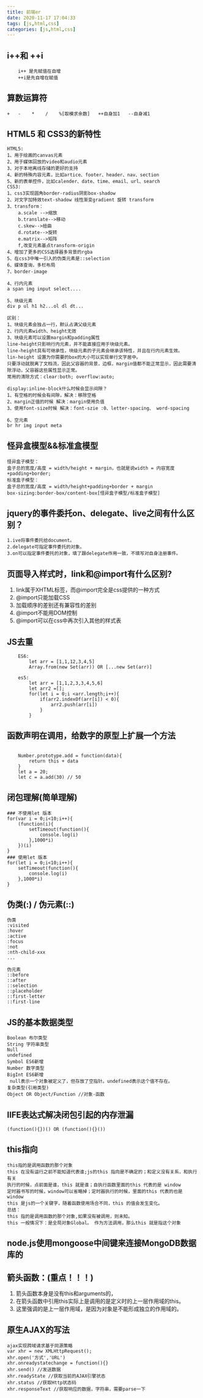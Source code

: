 ```yaml
---
title: 前端er
date: 2020-11-17 17:04:33
tags: [js,html,css]
categories: [js,html,css]
---
```



## i++和 ++i
```
    i++ 是先赋值在自增 
    ++i是先自增在赋值
```
## 算数运算符
```
+   -    *    /    %[取模求余数]   ++自身加1   --自身减1 
```
<!-- more -->

## HTML5 和 CSS3的新特性
```
HTML5:
1、用于绘画的canvas元素
2、用于媒体回放的video和audio元素
3、对于本地离线存储的更好的支持
4、新的特殊内容元素，比如artice、footer、header、nav、section
5、新的表单控件，比如calender、date、time、email、url、search
CSS3:
1、css3实现圆角border-radius阴影box-shadow
2、对文字加特效text-shadow 线性渐变gradient 旋转 transform
3、transform：
    a.scale -->缩放
    b.translate-->移动
    c.skew-->扭曲
    d.rotate-->旋转
    e.matrix-->矩阵
    f,改变元素基点transform-origin
4、增加了更多的CSS选择器多背景的rgba
5、在css3中唯一引入的伪类元素是::selection
6、媒体查询，多栏布局
7、border-image

4、行内元素
a span img input select....

5、块级元素
div p ul h1 h2...ol dl dt...

区别：
1、块级元素会独占一行，默认占满父级元素
2、行内元素width、height无效
3、块级元素可以设置margin和padding属性
line-height只影响行内元素，并不能直接应用于块级元素。
line-height具有可继承性，块级元素的子元素会继承该特性，并且在行内元素生效。
lin-height 设置为你需要的box的大小可以实现单行文字居中。
只要浮动就脱离了文档流，因此父容器的背景，边框，margin值都不能正常显示，因此需要清除浮动，父容器这些属性显示正常。
常用的清除方式：clear:both; overflow:auto;

display:inline-block什么时候会显示间隙？
1、有空格的时候会有间隙，解决：移除空格
2、margin正值的时候 解决：margin使用负值
3、使用font-size时候 解决：font-szie :0、letter-spacing、 word-spacing

6、空元素
br hr img input meta
```

## 怪异盒模型&&标准盒模型
```
怪异盒子模型：
盒子总的宽度/高度 = width/height + margin，也就是说width = 内容宽度+padding+border;
标准盒子模型：
盒子总的宽度/高度 = width/height+padding+border + margin
box-sizing:border-box/content-box[怪异盒子模型/标准盒子模型]
```

## jquery的事件委托on、delegate、live之间有什么区别？
    1.ive将事件委托给document。
    2.delegate可指定事件委托的对象。
    3.on可以指定事件委托的对象，填了跟delegate作用一致，不填写对自身注册事件。

## 页面导入样式时，link和@import有什么区别?
 1. link属于XHTML标签，而@import完全是css提供的一种方式
 2. @import只能加载CSS
 3. 加载顺序的差别还有兼容性的差别
 4. @import不能用DOM控制
 5. @import可以在css中再次引入其他的样式表

## JS去重
```
    ES6:
        let arr = [1,1,12,3,4,5]
        Array.from(new Set(arr)) OR [...new Set(arr)]
        
    es5:
        let arr = [1,1,2,3,3,4,5,6]
        let arr2 =[];
        for(let i = 0;i <arr.length;i++){
            if(arr2.indexOf(arr[i]) < 0){
                arr2.push(arr[i])
            }
        } 
```

## 函数声明在调用，给数字的原型上扩展一个方法
``` 

    Number.prototype.add = function(data){
        return this + data
    }
    let a = 20;
    let c = a.add(30) // 50
```


## 闭包理解(简单理解)
```
### 不使用let 版本
for(var i = 0;i<10;i++){
    (function(i){
        setTimeout(function(){
            console.log(i)
        },1000*i)
    })(i)
}
### 使用let 版本
for(let i = 0;i<10;i++){
    setTimeout(function(){
        console.log(i)
    },1000*i)
}
```



## 伪类(:) /  伪元素(::)
```
伪类
:visited
:hover
:active
:focus
:not
:nth-child-xxx
...

伪元素
::before
::after
::selection
::placeholder
::first-letter
::first-line
```

## JS的基本数据类型
```
Boolean 布尔类型
String 字符串类型
Null 
undefined
Symbol ES6新增
Number 数字类型
BigInt ES6新增
 null表示一个对象被定义了，但存放了空指针。undefined表示这个值不存在。
复杂类型(引用类型)
Object OR Object/Function //对象-函数
```

## IIFE表达式解决闭包引起的内存泄漏
```
(function(){})() OR (function(){}())
```
## this指向
```
this指的是调用函数的那个对象
this 在没有运行之前不能知道代表谁;js的this 指向是不确定的；和定义没有关系，和执行有关
执行的时候，点前面是谁，this 就是谁；自执行函数里面的this 代表的是 window
定时器书写的时候，window可以省略掉；定时器执行的时候，里面的this 代表的也是 window 
this 是js的一个关键字，随着函数使用场合不同，this 的值会发生变化。
总结：
this 指的是调用函数的那个对象,如果没有被调用，则未知。
this 一般情况下：是全局对象Global。 作为方法调用，那么this 就是指这个对象
```

## node.js使用mongoose中间键来连接MongoDB数据库的

## 箭头函数：(重点！！！)
1. 箭头函数本身是没有this和arguments的，
2. 在箭头函数中引用this实际上是调用的是定义时的上一层作用域的this。
3. 这里强调的是上一层作用域，是因为对象是不能形成独立的作用域的。



## 原生AJAX的写法
```
ajax实现跨域请求基于同源策略
var xhr = new XMLHttpRequest();
xhr.open('方式','URL')
xhr.onreadystatechange = function(){}
xhr.send() //发送数据
xhr.readyState //获取当前的AJAX引擎状态
xhr.status //获取Http状态码
xhr.responseText //获取响应的数据，字符串，需要parse一下
```